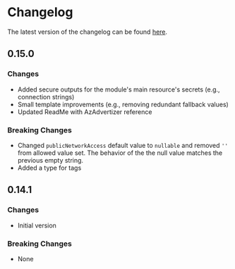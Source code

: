 # Changelog

The latest version of the changelog can be found [here](https://github.com/Azure/bicep-registry-modules/blob/main/avm/res/service-bus/namespace/CHANGELOG.md).

## 0.15.0

### Changes

- Added secure outputs for the module's main resource's secrets (e.g., connection strings)
- Small template improvements (e.g., removing redundant fallback values)
- Updated ReadMe with AzAdvertizer reference

### Breaking Changes

- Changed `publicNetworkAccess` default value to `nullable` and removed `''` from allowed value set. The behavior of the the null value matches the previous empty string.
- Added a type for tags

## 0.14.1

### Changes

- Initial version

### Breaking Changes

- None
